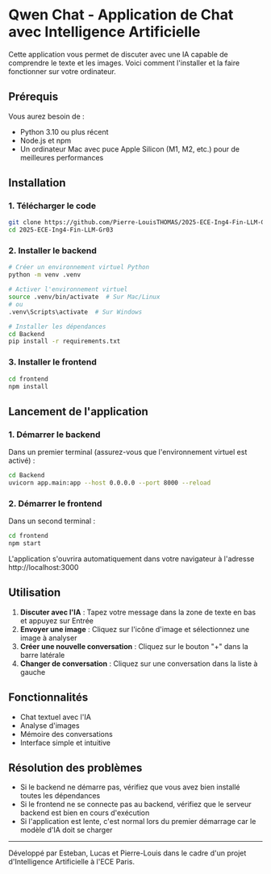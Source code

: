 # Qwen Chat - Application de Chat avec Intelligence Artificielle

Cette application vous permet de discuter avec une IA capable de comprendre le texte et les images. Voici comment l'installer et la faire fonctionner sur votre ordinateur.

## Prérequis

Vous aurez besoin de :
- Python 3.10 ou plus récent
- Node.js et npm
- Un ordinateur Mac avec puce Apple Silicon (M1, M2, etc.) pour de meilleures performances

## Installation

### 1. Télécharger le code

```bash
git clone https://github.com/Pierre-LouisTHOMAS/2025-ECE-Ing4-Fin-LLM-Gr03.git
cd 2025-ECE-Ing4-Fin-LLM-Gr03
```

### 2. Installer le backend

```bash
# Créer un environnement virtuel Python
python -m venv .venv

# Activer l'environnement virtuel
source .venv/bin/activate  # Sur Mac/Linux
# ou
.venv\Scripts\activate  # Sur Windows

# Installer les dépendances
cd Backend
pip install -r requirements.txt
```

### 3. Installer le frontend

```bash
cd frontend
npm install
```

## Lancement de l'application

### 1. Démarrer le backend

Dans un premier terminal (assurez-vous que l'environnement virtuel est activé) :

```bash
cd Backend
uvicorn app.main:app --host 0.0.0.0 --port 8000 --reload
```

### 2. Démarrer le frontend

Dans un second terminal :

```bash
cd frontend
npm start
```

L'application s'ouvrira automatiquement dans votre navigateur à l'adresse http://localhost:3000

## Utilisation

1. **Discuter avec l'IA** : Tapez votre message dans la zone de texte en bas et appuyez sur Entrée
2. **Envoyer une image** : Cliquez sur l'icône d'image et sélectionnez une image à analyser
3. **Créer une nouvelle conversation** : Cliquez sur le bouton "+" dans la barre latérale
4. **Changer de conversation** : Cliquez sur une conversation dans la liste à gauche

## Fonctionnalités

- Chat textuel avec l'IA
- Analyse d'images
- Mémoire des conversations
- Interface simple et intuitive

## Résolution des problèmes

- Si le backend ne démarre pas, vérifiez que vous avez bien installé toutes les dépendances
- Si le frontend ne se connecte pas au backend, vérifiez que le serveur backend est bien en cours d'exécution
- Si l'application est lente, c'est normal lors du premier démarrage car le modèle d'IA doit se charger

---

Développé par Esteban, Lucas et Pierre-Louis dans le cadre d'un projet d'Intelligence Artificielle à l'ECE Paris.